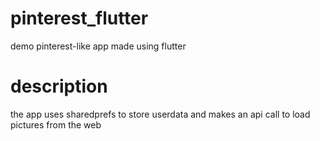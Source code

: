 # pinterest_flutter

demo pinterest-like app made using flutter

# description

the app uses sharedprefs to store userdata and makes an api call to load pictures from the web
